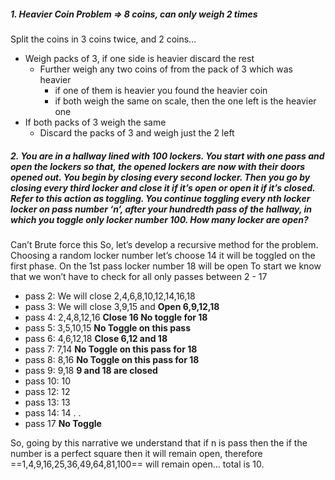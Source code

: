 ##### 1. Heavier Coin Problem ⇒ 8 coins, can only weigh 2 times

Split the coins in 3 coins twice, and 2 coins…
-   Weigh packs of 3, if one side is heavier discard the rest
    -   Further weigh any two coins of from the pack of 3 which was heavier
        -   if one of them is heavier you found the heavier coin
        -   if both weigh the same on scale, then the one left is the heavier one
-   If both packs of 3 weigh the same
    -   Discard the packs of 3 and weigh just the 2 left


##### 2. You are in a hallway lined with 100 lockers. You start with one pass and open the lockers so that, the opened lockers are now with their doors opened out. **You begin by closing every second locker. Then you go by closing every third locker and close it if it’s open or open it if it’s closed. Refer to this action as toggling**. You continue toggling every nth locker locker on pass number ‘n’, after your hundredth pass of the hallway, in which you toggle only locker number 100. How many locker are open?
Can’t Brute force this
So, let’s develop a recursive method for the problem.
Choosing a random locker number let’s choose 14 it will be toggled on the first phase.
On the 1st pass locker number 18 will be open
To start we know that we won’t have to check for all only passes between 2 - 17
- pass 2: We will close 2,4,6,8,10,12,14,16,18
- pass 3: We will close 3,9,15 and **Open 6,9,12,18**
- pass 4: 2,4,8,12,16 **Close 16 No toggle for 18**
- pass 5: 3,5,10,15 **No Toggle on this pass**
- pass 6: 4,6,12,18 **Close 6,12 and 18**
- pass 7: 7,14 **No Toggle on this pass for 18**
- pass 8: 8,16 **No Toggle on this pass for 18**
- pass 9: 9,18 **9 and 18 are closed**
- pass 10: 10
- pass 12: 12
- pass 13: 13
- pass 14: 14
.
.
- pass 17 **No Toggle**

So, going by this narrative we understand that if n is pass then the if the number is a perfect square then it will remain open, therefore ==1,4,9,16,25,36,49,64,81,100== will remain open… total is 10.